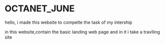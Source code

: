 # OCTANET_JUNE

hello, i made this website to compelte the task of my intership

in this website,contain the basic landing web page and in it i take a travlling site

